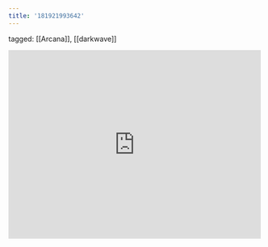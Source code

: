 ```yaml
---
title: '181921993642'
---
```

tagged: [[Arcana]], [[darkwave]]
<iframe allow="accelerometer; autoplay; clipboard-write; encrypted-media; gyroscope; picture-in-picture" allowfullscreen="" frameborder="0" height="375" id="youtube_iframe" src="https://www.youtube.com/embed/tvXHAyQP04E?feature=oembed&amp;enablejsapi=1&amp;origin=https://safe.txmblr.com&amp;wmode=opaque" width="500"></iframe>
